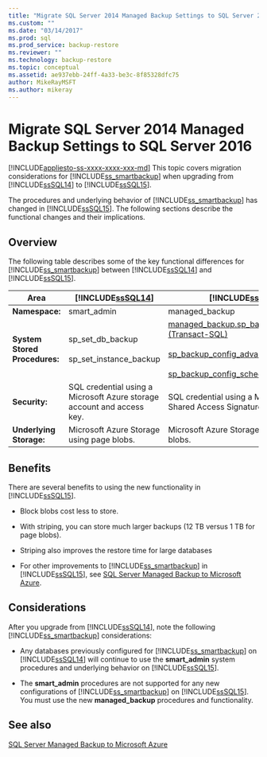 ```yaml
---
title: "Migrate SQL Server 2014 Managed Backup Settings to SQL Server 2016 | Microsoft Docs"
ms.custom: ""
ms.date: "03/14/2017"
ms.prod: sql
ms.prod_service: backup-restore
ms.reviewer: ""
ms.technology: backup-restore
ms.topic: conceptual
ms.assetid: ae937ebb-24ff-4a33-be3c-8f85328dfc75
author: MikeRayMSFT
ms.author: mikeray
---
```

# Migrate SQL Server 2014 Managed Backup Settings to SQL Server 2016
[!INCLUDE[appliesto-ss-xxxx-xxxx-xxx-md](../../includes/appliesto-ss-xxxx-xxxx-xxx-md.md)]
  This topic covers migration considerations for [!INCLUDE[ss_smartbackup](../../includes/ss-smartbackup-md.md)] when upgrading from [!INCLUDE[ssSQL14](../../includes/sssql14-md.md)] to [!INCLUDE[ssSQL15](../../includes/sssql15-md.md)].  
  
 The procedures and underlying behavior of [!INCLUDE[ss_smartbackup](../../includes/ss-smartbackup-md.md)] has changed in [!INCLUDE[ssSQL15](../../includes/sssql15-md.md)]. The following sections describe the functional changes and their implications.  
  
## Overview  
 The following table describes some of the key functional differences for [!INCLUDE[ss_smartbackup](../../includes/ss-smartbackup-md.md)] between [!INCLUDE[ssSQL14](../../includes/sssql14-md.md)] and [!INCLUDE[ssSQL15](../../includes/sssql15-md.md)].  
  
|Area|[!INCLUDE[ssSQL14](../../includes/sssql14-md.md)]|[!INCLUDE[ssSQL15](../../includes/sssql15-md.md)]|  
|----------|---------------------------|---------------------------|  
|**Namespace:**|smart_admin|managed_backup|  
|**System Stored Procedures:**|sp_set_db_backup<br /><br /> sp_set_instance_backup|[managed_backup.sp_backup_config_basic (Transact-SQL)](../../relational-databases/system-stored-procedures/managed-backup-sp-backup-config-basic-transact-sql.md)<br /><br /> [sp_backup_config_advanced](../../relational-databases/system-stored-procedures/managed-backup-sp-backup-config-advanced-transact-sql.md)<br /><br /> [sp_backup_config_schedule](../../relational-databases/system-stored-procedures/managed-backup-sp-backup-config-schedule-transact-sql.md)|  
|**Security:**|SQL credential using a Microsoft Azure storage account and access key.|SQL credential using a Microsoft Azure Shared Access Signature (SAS) token.|  
|**Underlying Storage:**|Microsoft Azure Storage using page blobs.|Microsoft Azure Storage using block blobs.|  
  
## Benefits  
 There are several benefits to using the new functionality in [!INCLUDE[ssSQL15](../../includes/sssql15-md.md)].  
  
-   Block blobs cost less to store.  
  
-   With striping, you can store much larger backups (12 TB versus 1 TB for page blobs).  
  
-   Striping also improves the restore time for large databases  
  
-   For other improvements to [!INCLUDE[ss_smartbackup](../../includes/ss-smartbackup-md.md)] in [!INCLUDE[ssSQL15](../../includes/sssql15-md.md)], see [SQL Server Managed Backup to Microsoft Azure](../../relational-databases/backup-restore/sql-server-managed-backup-to-microsoft-azure.md).  
  
## Considerations  
 After you upgrade from [!INCLUDE[ssSQL14](../../includes/sssql14-md.md)], note the following [!INCLUDE[ss_smartbackup](../../includes/ss-smartbackup-md.md)] considerations:  
  
-   Any databases previously configured for [!INCLUDE[ss_smartbackup](../../includes/ss-smartbackup-md.md)] on [!INCLUDE[ssSQL14](../../includes/sssql14-md.md)] will continue to use the **smart_admin** system procedures and underlying behavior on [!INCLUDE[ssSQL15](../../includes/sssql15-md.md)].  
  
-   The **smart_admin** procedures are not supported for any new configurations of [!INCLUDE[ss_smartbackup](../../includes/ss-smartbackup-md.md)] on [!INCLUDE[ssSQL15](../../includes/sssql15-md.md)]. You must use the new **managed_backup** procedures and functionality.  
  
## See also  
 [SQL Server Managed Backup to Microsoft Azure](../../relational-databases/backup-restore/sql-server-managed-backup-to-microsoft-azure.md)  
  
  
